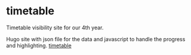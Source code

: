 # timetable
Timetable visibility site for our 4th year.

Hugo site with json file for the data and javascript to handle the progress and highlighting.
[timetable](https://bcgwebdesign.github.io/timetable/)
